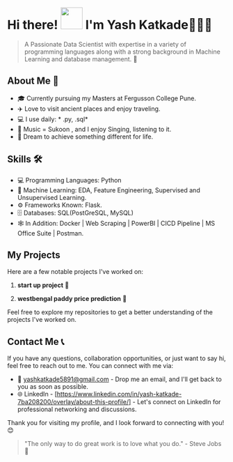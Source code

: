# Hi there! <img alt="" src="https://media1.tenor.com/images/e5a6c8fff7422d5a137feade378401ac/tenor.gif?itemid=5530137" width="50px"> I'm Yash Katkade🧑‍🔬👋

>A Passionate  Data Scientist with expertise in a variety of programming languages  along with a strong background in Machine Learning and database management. 🚀

## About Me 👤

- 🎓 Currently pursuing my Masters at Fergusson College Pune.
- ✈️ Love to visit ancient places and enjoy traveling.
- 💻 I use daily: * .py, .sql*
- 🎵 Music = Sukoon , and I enjoy Singing, listening to it.
- 💫 Dream to achieve something different for life.

## Skills 🛠️

- 💻 Programming Languages:  Python
- 🤖 Machine Learning: EDA, Feature Engineering, Supervised and Unsupervised Learning.
- ⚙️ Frameworks Known:  Flask.
- 🗄️ Databases: SQL(PostGreSQL, MySQL)
- 🕸️ In Addition: Docker | Web Scraping | PowerBI | CICD Pipeline | MS Office Suite | Postman.

## My Projects

Here are a few notable projects I've worked on:

1. **start up project** 🌟

2. **westbengal paddy price prediction** 🎉



Feel free to explore my repositories to get a better understanding of the projects I've worked on.

## Contact Me 📞

If you have any questions, collaboration opportunities, or just want to say hi, feel free to reach out to me. You can connect with me via:

- 📧 yashkatkade5891@gmail.com - Drop me an email, and I'll get back to you as soon as possible.
- 🌐 LinkedIn - [https://www.linkedin.com/in/yash-katkade-7ba208200/overlay/about-this-profile/] - Let's connect on LinkedIn for professional networking and discussions.

Thank you for visiting my profile, and I look forward to connecting with you! 😊

> "The only way to do great work is to love what you do." - Steve Jobs 🌟
